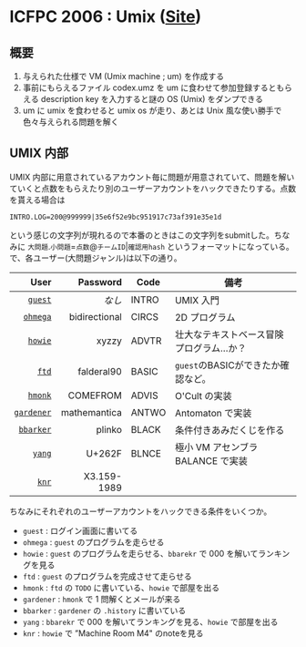 ICFPC 2006 : Umix  ([Site](http://www.boundvariable.org/index.shtml))
====

概要
----

1. 与えられた仕様で VM (Umix machine ; um) を作成する
2. 事前にもらえるファイル codex.umz を um に食わせて参加登録するともらえる description key を入力すると謎の OS (Umix) をダンプできる
3. um に umix を食わせると umix os が走り、あとは Unix 風な使い勝手で色々与えられる問題を解く

UMIX 内部
----
UMIX 内部に用意されているアカウント毎に問題が用意されていて、問題を解いていくと点数をもらえたり別のユーザーアカウントをハックできたりする。点数を貰える場合は

```
INTRO.LOG=200@999999|35e6f52e9bc951917c73af391e35e1d
```

という感じの文字列が現れるので本番のときはこの文字列をsubmitした。ちなみに `大問題`.`小問題`=`点数`@`チームID`|`確認用hash` というフォーマットになっている。
で、各ユーザー(大問題ジャンル)は以下の通り。

| User | Password | Code | 備考 |
| ----:| --------:| ---- | ---- |
| [`guest`](guest/) | _なし_ | INTRO | UMIX 入門 |
| [`ohmega`](ohmega/) | bidirectional | CIRCS | 2D プログラム |
| [`howie`](howie/) | xyzzy | ADVTR | 壮大なテキストベース冒険プログラム…か？ |
| [`ftd`](ftd/) | falderal90 | BASIC | `guest`のBASICができたか確認など。|
| [`hmonk`](hmonk/) | COMEFROM | ADVIS | O'Cult の実装 |
| [`gardener`](gardener/) | mathemantica | ANTWO | Antomaton で実装 |
| [`bbarker`](bbarker/) | plinko | BLACK | 条件付きあみだくじを作る |
| [`yang`](yang/) | U+262F | BLNCE | 極小 VM アセンブラ BALANCE で実装 |
| [`knr`](knr/) | X3.159-1989 |||

ちなみにそれぞれのユーザーアカウントをハックできる条件をいくつか。

- `guest` : ログイン画面に書いてる
- `ohmega` : `guest` のプログラムを走らせる
- `howie` : `guest` のプログラムを走らせる、`bbarekr` で 000 を解いてランキングを見る
- `ftd` : `guest` のプログラムを完成させて走らせる
- `hmonk` : `ftd` の `TODO` に書いている、`howie` で部屋を出る
- `gardener` : `hmonk` で 1 問解くとメールが来る
- `bbarker` : `gardener` の `.history` に書いている
- `yang` : `bbarekr` で 000 を解いてランキングを見る、`howie` で部屋を出る
- `knr` : `howie` で ”Machine Room M4" のnoteを見る 
